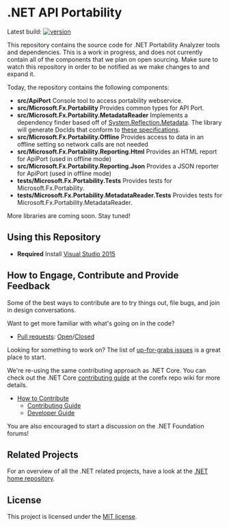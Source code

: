 # .NET API Portability

Latest build: [![version](https://img.shields.io/myget/dotnet-apiport/v/Microsoft.Fx.Portability.svg)](https://www.myget.org/gallery/dotnet-apiport)

This repository contains the source code for .NET Portability Analyzer tools
and dependencies. This is a work in progress, and does not currently contain
all of the components that we plan on open sourcing. Make sure to watch this
repository in order to be notified as we make changes to and expand it.

Today, the repository contains the following components:

* **src/ApiPort** Console tool to access portability webservice.
* **src/Microsoft.Fx.Portability** Provides common types for API Port.
* **src/Microsoft.Fx.Portability.MetadataReader** Implements a dependency finder based off of [System.Reflection.Metadata](https://github.com/dotnet/corefx/tree/master/src/System.Reflection.Metadata). The library will generate DocIds that conform to [these specifications](https://msdn.microsoft.com/en-us/library/fsbx0t7x.aspx).
* **src/Microsoft.Fx.Portability.Offline** Provides access to data in an offline setting so network calls are not needed
* **src/Microsoft.Fx.Portability.Reporting.Html** Provides an HTML report for ApiPort (used in offline mode)
* **src/Microsoft.Fx.Portability.Reporting.Json** Provides a JSON reporter for ApiPort (used in offline mode)
* **tests/Microsoft.Fx.Portability.Tests** Provides tests for Microsoft.Fx.Portability.
* **tests/Microsoft.Fx.Portability.MetadataReader.Tests** Provides tests for Microsoft.Fx.Portability.MetadataReader.

More libraries are coming soon. Stay tuned!

## Using this Repository

* **Required** Install [Visual Studio 2015](http://www.visualstudio.com/en-us/downloads/visual-studio-2015-downloads-vs.aspx)

## How to Engage, Contribute and Provide Feedback

Some of the best ways to contribute are to try things out, file bugs, and join in design conversations.

Want to get more familiar with what's going on in the code?

* [Pull requests](https://github.com/Microsoft/dotnet-apiport/pulls): [Open](https://github.com/Microsoft/dotnet-apiport/pulls?q=is%3Aopen+is%3Apr)/[Closed](https://github.com/Microsoft/dotnet-apiport/pulls?q=is%3Apr+is%3Aclosed)

Looking for something to work on? The list of [up-for-grabs issues](https://github.com/Microsoft/dotnet-apiport/issues?q=is%3Aopen+is%3Aissue) is a great place to start.

We're re-using the same contributing approach as .NET Core. You can check out the .NET Core [contributing guide][Contributing Guide] at the corefx repo wiki for more details.

* [How to Contribute][Contributing Guide]
    * [Contributing Guide][Contributing Guide]
    * [Developer Guide]

You are also encouraged to start a discussion on the .NET Foundation forums!

[Contributing Guide]: https://github.com/dotnet/corefx/wiki/Contributing
[Developer Guide]: https://github.com/dotnet/corefx/wiki/Developer-Guide

## Related Projects

For an overview of all the .NET related projects, have a look at the
[.NET home repository](https://github.com/Microsoft/dotnet).

## License

This project is licensed under the [MIT license](LICENSE).
